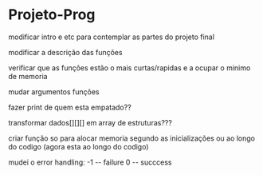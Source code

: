 # Projeto-Prog

modificar intro e etc para contemplar as partes do projeto final

modificar a descrição das funções


verificar que as funções estão o mais curtas/rapidas e a ocupar o minimo de memoria


mudar argumentos funções


fazer print de quem esta empatado??


transformar dados[][][] em array de estruturas???

criar função so para alocar memoria segundo as inicializações ou ao longo do codigo (agora esta ao longo do codigo)



mudei o error handling:
-1 -- failure
0 -- succcess
